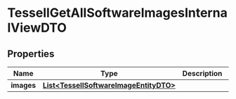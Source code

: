

# TessellGetAllSoftwareImagesInternalViewDTO


## Properties

Name | Type | Description | Notes
------------ | ------------- | ------------- | -------------
**images** | [**List&lt;TessellSoftwareImageEntityDTO&gt;**](TessellSoftwareImageEntityDTO.md) |  |  [optional]



